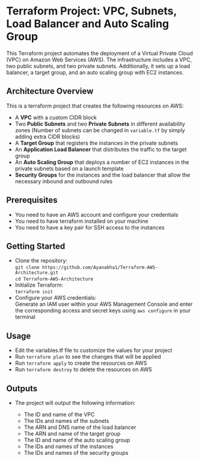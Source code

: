 # Terraform Project: VPC, Subnets, Load Balancer and Auto Scaling Group

This Terraform project automates the deployment of a Virtual Private Cloud (VPC) on Amazon Web Services (AWS). The infrastructure includes a VPC, two public subnets, and two private subnets. Additionally, it sets up a load balancer, a target group, and an auto scaling group with EC2 instances.

## Architecture Overview

This is a terraform project that creates the following resources on AWS:

- A **VPC** with a custom CIDR block
- Two **Public Subnets** and two **Private Subnets** in different availability zones (Number of subnets can be changed in `variable.tf` by simply adding extra CIDR blocks)
- A **Target Group** that registers the instances in the private subnets
- An **Application Load Balancer** that distributes the traffic to the target group
- An **Auto Scaling Group** that deploys a number of EC2 instances in the private subnets based on a launch template
- **Security Groups** for the instances and the load balancer that allow the necessary inbound and outbound rules

## Prerequisites

- You need to have an AWS account and configure your credentials
- You need to have terraform installed on your machine
- You need to have a key pair for SSH access to the instances

## Getting Started

- Clone the repository:  
    ```git clone https://github.com/Ayanabha1/Terraform-AWS-Architecture.git```  
    ```cd Terraform-AWS-Architecture```
- Initialize Terraform:  
  ```terraform init```
- Configure your AWS credentials:  
    Generate an IAM user within your AWS Management Console and enter the corresponding  access and secret keys using  ```aws configure``` in your terminal

## Usage

- Edit the variables.tf file to customize the values for your project
- Run `terraform plan` to see the changes that will be applied
- Run `terraform apply` to create the resources on AWS
- Run `terraform destroy` to delete the resources on AWS

## Outputs

- The project will output the following information:

  - The ID and name of the VPC
  - The IDs and names of the subnets
  - The ARN and DNS name of the load balancer
  - The ARN and name of the target group
  - The ID and name of the auto scaling group
  - The IDs and names of the instances
  - The IDs and names of the security groups

